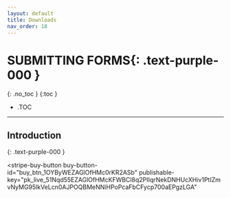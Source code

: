 ```yaml
---
layout: default
title: Downloads
nav_order: 18
---
```


<html>
<head>
<style>
.button {
  padding: 5px 12px;
  text-align: center;
  text-decoration: none;
  display: inline-block;
  font-size: 9px;
  margin: 4px 2px;
  cursor: pointer; }
.button1 {background-color: #555555;} /* Black */
.button2 {background-color: white;}
.button1 {color: white;}
.button2 {color: grey;}
.button1 {border: none;}
.button2 {border: 1px solid grey}
.button1 {border-radius: 5px;}
.button2 {border-radius: 5px;}
</style>
</head>
</html>

# **SUBMITTING FORMS**{: .text-purple-000 }
{: .no_toc }
{:toc }
- .TOC

___
## Introduction
{: .text-purple-000 }


<script async
  src="https://js.stripe.com/v3/buy-button.js">
</script>

<stripe-buy-button
  buy-button-id="buy_btn_1OYByWEZAGlOfHMc0rKR2ASb"
  publishable-key="pk_live_51Nqd55EZAGlOfHMcKFWBCl8q2PIIqrNekDNHUcXHiv1PtIZmvNyMG95lkVeLcn0AJPOQBMeNNiHPoPcaFbCFycp700aEPgzLGA"
>
</stripe-buy-button>
